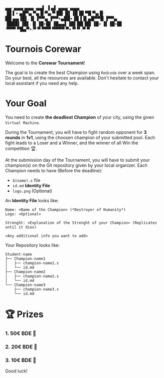  ▄▄·       ▄▄▄  ▄▄▄ .▄▄▌ ▐ ▄▌ ▄▄▄· ▄▄▄  \
▐█ ▌▪ ▄█▀▄ ▀▄ █·▀▄.▀·██· █▌▐█▐█ ▀█ ▀▄ █·\
██ ▄▄▐█▌.▐▌▐▀▀▄ ▐▀▀▪▄██▪▐█▐▐▌▄█▀▀█ ▐▀▀▄ \
▐███▌▐█▌.▐▌▐█•█▌▐█▄▄▌▐█▌██▐█▌▐█▪ ▐▌▐█•█▌\
·▀▀▀  ▀█▄▀▪.▀  ▀ ▀▀▀  ▀▀▀▀ ▀▪ ▀  ▀ .▀  ▀

# Tournois Corewar

Welcome to the **Corewar Tournament**!

The goal is to create the best Champion using `Redcode` over a week span.
Do your best, all the resources are available.
Don't hesitate to contact your local assistant if you need any help.

# Your Goal 

You need to create **the deadliest Champion** of your city, using the given `Virtual Machine`.

During the Tournament, you will have to fight random opponent for **3 rounds** in **1v1**, using the choosen champion of your submitted pool.
Each fight leads to a Loser and a Winner, and the winner of all Win the competition 🏆.

At the submission day of the Tournament, you will have to submit your champion(s) on the Git repository given by your local organizer.
Each Champion needs to have (Before the deadline):
- `$(name).s` file
- `id.md` **Identity File**
- `logo.png` (Optional)

An **Identity File** looks like:
```
Name: <Name of the Champion> (*Destroyer of Humanity*)
Logo: <Optional>

Strenght: <Explanation of the Strenght of your Champion> (Replicates until it dies)

<Any additional info you want to add>
```

Your Repository looks like:
```
Student-name
├── Champion-name1
│   ├── champion-name1.s
│   └── id.md
├── Champion-name2
│   ├── champion-name2.s
│   └── id.md
└── Champion-name3
    ├── champion-name3.s
    └── id.md
```

# 🏆 Prizes

### 1. 50€ BDE 🥇
### 2. 20€ BDE 🥈
### 3. 10€ BDE 🥉

Good luck! 